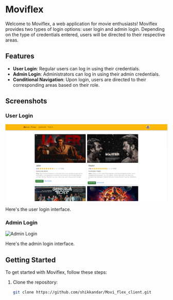 # Moviflex

Welcome to Moviflex, a web application for movie enthusiasts! Moviflex provides two types of login options: user login and admin login. Depending on the type of credentials entered, users will be directed to their respective areas.

## Features

- **User Login**: Regular users can log in using their credentials.
- **Admin Login**: Administrators can log in using their admin credentials.
- **Conditional Navigation**: Upon login, users are directed to their corresponding areas based on their role.

## Screenshots

### User Login
![User Login](/src/assets/screenShot/userLogin.png)

Here's the user login interface.

### Admin Login
![Admin Login](admin_login_screenshot.png)

Here's the admin login interface.

## Getting Started

To get started with Moviflex, follow these steps:

1. Clone the repository:
   ```bash
   git clone https://github.com/shikkandar/Movi_flex_client.git
